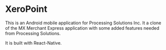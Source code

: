 # XeroPoint
This is an Android mobile application for Processing Solutions Inc. It a clone of the MX Merchant Express application with some added features
needed from Processing Solutions.

It is built with React-Native.
